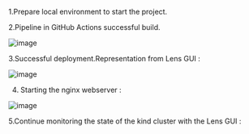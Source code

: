 1.Prepare local environment to start the project.



2.Pipeline in GitHub Actions successful build.  

![image](https://user-images.githubusercontent.com/116017825/213773774-377fec63-d644-475d-a8ec-1f8852d6e341.png)


3.Successful deployment.Representation from Lens GUI :

![image](https://user-images.githubusercontent.com/116017825/213775653-67c2ac12-a68a-4d15-9558-d770d274b795.png)

4. Starting the nginx webserver :


![image](https://user-images.githubusercontent.com/116017825/213777183-94374c44-14b0-4bb0-a274-62145723203d.png)



5.Continue monitoring the state of the kind cluster with the Lens GUI : 
